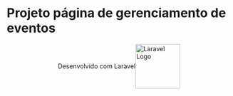 <h1>Projeto página de gerenciamento de eventos</h1>
<span style='display:flex;justify-content:center;align-items:center;'>Desenvolvido com Laravel 
    <a href="https://laravel.com" target="_blank">
        <img src="https://raw.githubusercontent.com/laravel/art/master/logo-lockup/5%20SVG/2%20CMYK/1%20Full%20Color/laravel-logolockup-cmyk-red.svg" width="100" alt="Laravel Logo">
     </a>
<span>
  


